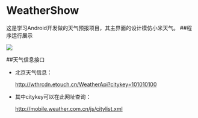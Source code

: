 # WeatherShow
这是学习Android开发做的天气预报项目，其主界面的设计模仿小米天气。
##程序运行展示

![](http://7xoi5h.com1.z0.glb.clouddn.com/BrowserPreview_tmp.gif)

##天气信息接口
* 北京天气信息：

	http://wthrcdn.etouch.cn/WeatherApi?citykey=101010100

* 其中citykey可以在此网址查询：

	http://mobile.weather.com.cn/js/citylist.xml
